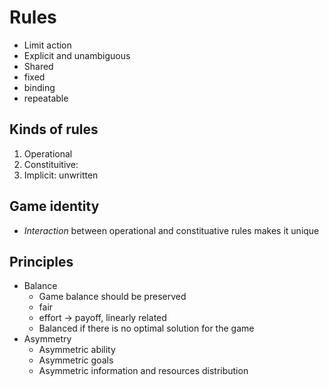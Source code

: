 # Rules
- Limit action
- Explicit and unambiguous
- Shared
- fixed
- binding
- repeatable


## Kinds of rules
1. Operational
2. Constituitive: 
3. Implicit: unwritten


## Game identity
- *Interaction* between operational and constituative rules makes it unique


## Principles
- Balance
    - Game balance should be preserved
    - fair
    - effort -> payoff, linearly related
    - Balanced if there is no optimal solution for the game
- Asymmetry
    - Asymmetric ability
    - Asymmetric goals
    - Asymmetric information and resources distribution
    